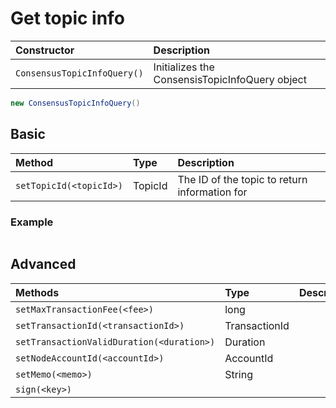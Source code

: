 # Get topic info



| Constructor | Description |
| :--- | :--- |
| `ConsensusTopicInfoQuery()` | Initializes the ConsensisTopicInfoQuery object |

```java
new ConsensusTopicInfoQuery()
```

## Basic

| Method | Type | Description |
| :--- | :--- | :--- |
| `setTopicId(<topicId>)` | TopicId | The ID of the topic to return information for |

### Example

```java

```

## Advanced

| Methods | Type | Description |
| :--- | :--- | :--- |
| `setMaxTransactionFee(<fee>)` | long |  |
| `setTransactionId(<transactionId>)` | TransactionId |  |
| `setTransactionValidDuration(<duration>)` | Duration |  |
| `setNodeAccountId(<accountId>)` | AccountId |  |
| `setMemo(<memo>)` | String |  |
| `sign(<key>)` |  |  |

